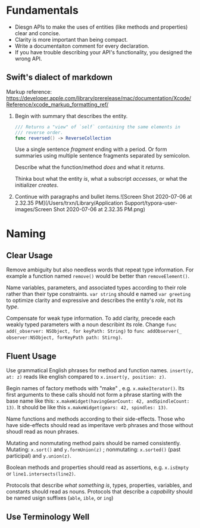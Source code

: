 # Fundamentals

- Diesgn APIs to make the uses of entities (like methods and properties) clear and concise. 
- Clarity is more important than being compact. 
- Write a documentaiton comment for every declaration.
- If you have trouble describing your API's functionality, you designed the wrong API.

## Swift's dialect of markdown

Markup reference: https://developer.apple.com/library/prerelease/mac/documentation/Xcode/Reference/xcode_markup_formatting_ref/

1. Begin with summary that describes the entity. 

   ```swift
   /// Returns a "view" of `self` containing the same elements in
   /// reverse order.
   func reversed() -> ReverseCollection
   ```

   Use a single sentence *fragment* ending with a period. Or form summaries using multiple sentence fragments separated by semicolon.  

   Describe what the function/method *does* and what it *returns*.

   Thinka bout what the entity *is*, what a subscript *accesses*, or what the initializer *creates*.

2. Continue with paragraphs and bullet items.![Screen Shot 2020-07-06 at 2.32.35 PM](/Users/trxn/Library/Application Support/typora-user-images/Screen Shot 2020-07-06 at 2.32.35 PM.png)

# Naming

## Clear Usage

Remove ambiguity but also needless words that repeat type information. For example a function named `remove()` would be better than `removeElement()`.

Name variables, parameters, and associated types according to their role rather than their type constraints. `var string` should e named `var greeting` to optimize clarity and expressive and describes the entity's *role*, not its *type*.

Compensate for weak type information. To add clarity, precede each weakly typed parameters with a noun describint its role. Change `func add(_observer: NSObject, for keyPath: String)` to `func addObserver(_ observer:NSObject, forKeyPath path: Stirng)`.

## Fluent Usage

Use grammatical English phrases for method and function names. `insert(y, at: z)` reads like english compared to `x.insert(y, position: z)`.

Begin names of factory methods with "make" , e.g. `x.makeIterator()`. Its first arguments to these calls should not form a phrase starting with the base name like this: `x.makeWidget(havingGearCount: 42, andSpindleCount: 13)`. It should be like this `x.makeWidget(gears: 42, spindles: 13)`.

Name functions and methods according to their side-effects. Those who have side-effects should read as imperitave verb phrases and those without shoudl read as noun phrases.

Mutating and nonmutating method pairs should be named consistently. Mutating: `x.sort()` and `y.formUnion(z)` ; nonmutating: `x.sorted()` (past participal) and `y.union(z)`.

Boolean methods and properties should read as assertions, e.g. `x.isEmpty` or `line1.intersects(line2)`.

Protocols that describe *what something is*, types, properties, variables, and constants should read as nouns. Protocols that describe a *capability* should be named usign suffixes (`able`, `ible`, or `ing`)

## Use Terminology Well


